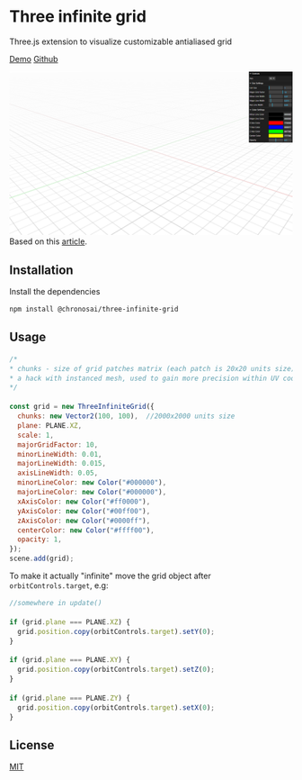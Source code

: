 # Three infinite grid

Three.js extension to visualize customizable antialiased grid

[Demo](https://chronos-samples.github.io/three-infinite-grid/) [Github](https://github.com/Chronos-Samples/three-infinite-grid)

![screenshot.png](screenshot.png)
Based on this [article](https://bgolus.medium.com/the-best-darn-grid-shader-yet-727f9278b9d8).

## Installation

Install the dependencies

```bash
npm install @chronosai/three-infinite-grid
```

## Usage

```js
/* 
* chunks - size of grid patches matrix (each patch is 20x20 units size)
* a hack with instanced mesh, used to gain more precision within UV coordinates.
*/

const grid = new ThreeInfiniteGrid({
  chunks: new Vector2(100, 100),  //2000x2000 units size     
  plane: PLANE.XZ,
  scale: 1,
  majorGridFactor: 10,
  minorLineWidth: 0.01,
  majorLineWidth: 0.015,
  axisLineWidth: 0.05,
  minorLineColor: new Color("#000000"),
  majorLineColor: new Color("#000000"),
  xAxisColor: new Color("#ff0000"),
  yAxisColor: new Color("#00ff00"),
  zAxisColor: new Color("#0000ff"),
  centerColor: new Color("#ffff00"),
  opacity: 1,
});
scene.add(grid);
```

To make it actually "infinite" move the grid object after `orbitControls.target`, e.g:

```js
//somewhere in update()

if (grid.plane === PLANE.XZ) {
  grid.position.copy(orbitControls.target).setY(0);
}

if (grid.plane === PLANE.XY) {
  grid.position.copy(orbitControls.target).setZ(0);
}

if (grid.plane === PLANE.ZY) {
  grid.position.copy(orbitControls.target).setX(0);
}
```


## License

[MIT](https://choosealicense.com/licenses/mit/)

